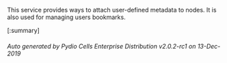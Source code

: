 






This service provides ways to attach user-defined metadata to nodes. It is also used for managing users bookmarks.

[:summary]

###### Auto generated by Pydio Cells Enterprise Distribution v2.0.2-rc1 on 13-Dec-2019
